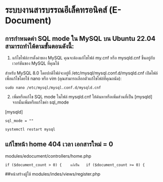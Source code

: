 # ระบบงานสารบรรณอีเล็คทรอนิคส์ (E-Document)


## การกำหนดค่า SQL mode ใน MySQL บน Ubuntu 22.04 สามารถทำได้ตามขั้นตอนดังนี้:

1. แก้ไขไฟล์การตั้งค่าของ MySQL
คุณจะต้องแก้ไขไฟล์ my.cnf หรือ mysqld.cnf ขึ้นอยู่กับเวอร์ชันของ MySQL ที่คุณใช้

สำหรับ MySQL 8.0 โดยปกติไฟล์จะอยู่ที่ /etc/mysql/mysql.conf.d/mysqld.cnf
เปิดไฟล์เพื่อแก้ไขโดยใช้ nano หรือ vim (คุณสามารถเลือกตัวแก้ไขไฟล์ที่คุณถนัด):
``` 
sudo nano /etc/mysql/mysql.conf.d/mysqld.cnf
```
2. เพิ่มหรือแก้ไข SQL mode
ในไฟล์ mysqld.cnf ให้ค้นหาหรือเพิ่มส่วนที่เป็น [mysqld] จากนั้นเพิ่มหรือแก้ไขค่า sql_mode

[mysqld]
``` 
sql_mode = ""
```

```
systemctl restart mysql
``` 

## แก้ไขหน้า home 404 เวลา เอกสารใหม่ = 0
modules/edocument/controllers/home.php
``` 
if ($document_count > 0) {    แก้เป็น   if ($document_count >= 0) { 
``` 
##หน้าสร้างผู้ใช้ 
modules/indes/views/register.php

